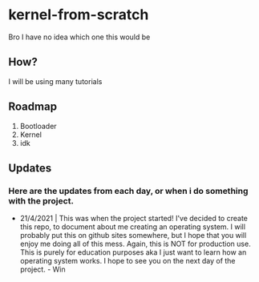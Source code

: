 # kernel-from-scratch
Bro I have no idea which one this would be

## How?
I will be using many tutorials

## Roadmap
1. Bootloader
2. Kernel
3. idk

## Updates
### Here are the updates from each day, or when i do something with the project.
- 21/4/2021 | This was when the project started! I've decided to create this repo, to document about me creating an operating system. I will probably put this on github sites somewhere, but I hope that you will enjoy me doing all of this mess. Again, this is NOT for production use. This is purely for education purposes aka I just want to learn how an operating system works. I hope to see you on the next day of the project. - Win
